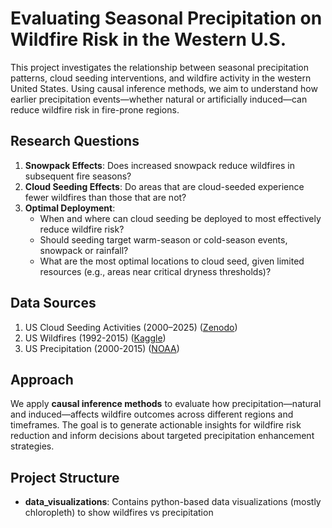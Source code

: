 # Evaluating Seasonal Precipitation on Wildfire Risk in the Western U.S.

This project investigates the relationship between seasonal precipitation patterns, cloud seeding interventions, and wildfire activity in the western United States. Using causal inference methods, we aim to understand how earlier precipitation events—whether natural or artificially induced—can reduce wildfire risk in fire-prone regions.

## Research Questions

1. **Snowpack Effects**: Does increased snowpack reduce wildfires in subsequent fire seasons?
2. **Cloud Seeding Effects**: Do areas that are cloud-seeded experience fewer wildfires than those that are not?
3. **Optimal Deployment**:
   * When and where can cloud seeding be deployed to most effectively reduce wildfire risk?
   * Should seeding target warm-season or cold-season events, snowpack or rainfall?
   * What are the most optimal locations to cloud seed, given limited resources (e.g., areas near critical dryness thresholds)?

## Data Sources

1. US Cloud Seeding Activities (2000–2025) ([Zenodo](https://zenodo.org/records/16754931))
2. US Wildfires (1992-2015) ([Kaggle](https://www.kaggle.com/datasets/rtatman/188-million-us-wildfires/data))
3. US Precipitation (2000-2015) ([NOAA](https://www.ncei.noaa.gov/cdo-web/datasets))

## Approach

We apply **causal inference methods** to evaluate how precipitation—natural and induced—affects wildfire outcomes across different regions and timeframes. The goal is to generate actionable insights for wildfire risk reduction and inform decisions about targeted precipitation enhancement strategies.

## Project Structure

* **data_visualizations**: Contains python-based data visualizations (mostly chloropleth) to show wildfires vs precipitation

